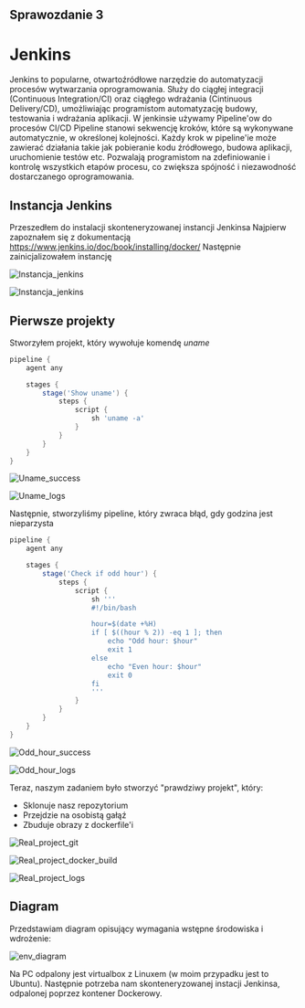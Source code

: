 ## Sprawozdanie 3

# Jenkins
Jenkins to popularne, otwartoźródłowe narzędzie do automatyzacji procesów wytwarzania oprogramowania. Służy do ciągłej integracji (Continuous Integration/CI) oraz ciągłego wdrażania (Cintinuous Delivery/CD), umożliwiając programistom automatyzację budowy, testowania i wdrażania aplikacji. 
W jenkinsie używamy Pipeline'ow do procesów CI/CD
Pipeline stanowi sekwencję kroków, które są wykonywane automatycznie, w określonej kolejności. Każdy krok w pipeline'ie może zawierać działania takie jak pobieranie kodu źródłowego, budowa aplikacji, uruchomienie testów etc. Pozwalają programistom na zdefiniowanie i kontrolę wszystkich etapów procesu, co zwiększa spójność i niezawodność dostarczanego oprogramowania.

## Instancja Jenkins

Przeszedłem do instalacji skonteneryzowanej instancji Jenkinsa
Najpierw zapoznałem się z dokumentacją https://www.jenkins.io/doc/book/installing/docker/
Następnie zainicjalizowałem instancję

![Instancja_jenkins](images/docker_ps.png)

![Instancja_jenkins](images/jenkins_login.png)

## Pierwsze projekty

Stworzyłem projekt, który wywołuje komendę *uname*

```groovy
pipeline {
    agent any

    stages {
        stage('Show uname') {
            steps {
                script {
                    sh 'uname -a'
                }
            }
        }
    }
}
```
![Uname_success](images/uname_success.png)

![Uname_logs](images/uname_logs.png)

Następnie, stworzyliśmy pipeline, który zwraca błąd, gdy godzina jest nieparzysta

```groovy
pipeline {
    agent any

    stages {
        stage('Check if odd hour') {
            steps {
                script {
                    sh '''
                    #!/bin/bash

                    hour=$(date +%H)
                    if [ $((hour % 2)) -eq 1 ]; then
                        echo "Odd hour: $hour"
                        exit 1 
                    else
                        echo "Even hour: $hour"
                        exit 0 
                    fi
                    '''
                }
            }
        }
    }
}
```

![Odd_hour_success](images/odd_hour_success.png)

![Odd_hour_logs](images/odd_hour_logs.png)

Teraz, naszym zadaniem było stworzyć "prawdziwy projekt", który:
- Sklonuje nasz repozytorium
- Przejdzie na osobistą gałąź
- Zbuduje obrazy z dockerfile'i

![Real_project_git](images/real_project_git.png)

![Real_project_docker_build](images/real_project_dockerfiles_buil.png)

![Real_project_logs](images/real_project_logs.png)

## Diagram

Przedstawiam diagram opisujący wymagania wstępne środowiska i wdrożenie:

![env_diagram](images/environment_diagram.png)

Na PC odpalony jest virtualbox z Linuxem (w moim przypadku jest to Ubuntu). Następnie potrzeba nam skonteneryzowanej instacji Jenkinsa, odpalonej poprzez kontener Dockerowy.


